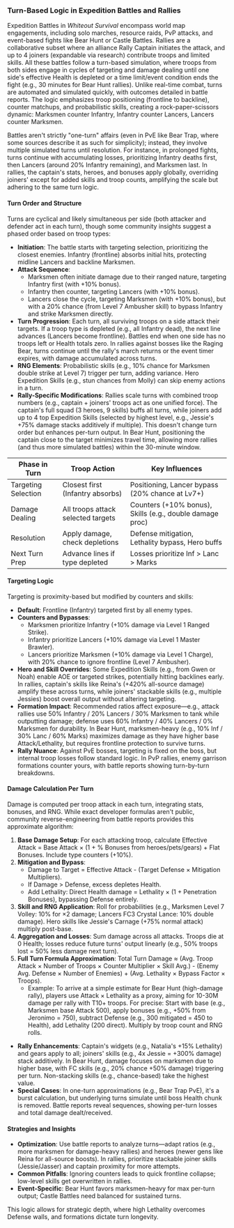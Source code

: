 ### Turn-Based Logic in Expedition Battles and Rallies

Expedition Battles in *Whiteout Survival* encompass world map engagements, including solo marches, resource raids, PvP attacks, and event-based fights like Bear Hunt or Castle Battles. Rallies are a collaborative subset where an alliance Rally Captain initiates the attack, and up to 4 joiners (expandable via research) contribute troops and limited skills. All these battles follow a turn-based simulation, where troops from both sides engage in cycles of targeting and damage dealing until one side's effective Health is depleted or a time limit/event condition ends the fight (e.g., 30 minutes for Bear Hunt rallies). Unlike real-time combat, turns are automated and simulated quickly, with outcomes detailed in battle reports. The logic emphasizes troop positioning (frontline to backline), counter matchups, and probabilistic skills, creating a rock-paper-scissors dynamic: Marksmen counter Infantry, Infantry counter Lancers, Lancers counter Marksmen.

Battles aren't strictly "one-turn" affairs (even in PvE like Bear Trap, where some sources describe it as such for simplicity); instead, they involve multiple simulated turns until resolution. For instance, in prolonged fights, turns continue with accumulating losses, prioritizing Infantry deaths first, then Lancers (around 20% Infantry remaining), and Marksmen last. In rallies, the captain's stats, heroes, and bonuses apply globally, overriding joiners' except for added skills and troop counts, amplifying the scale but adhering to the same turn logic.

#### Turn Order and Structure
Turns are cyclical and likely simultaneous per side (both attacker and defender act in each turn), though some community insights suggest a phased order based on troop types:
- **Initiation**: The battle starts with targeting selection, prioritizing the closest enemies. Infantry (frontline) absorbs initial hits, protecting midline Lancers and backline Marksmen.
- **Attack Sequence**: 
  - Marksmen often initiate damage due to their ranged nature, targeting Infantry first (with +10% bonus).
  - Infantry then counter, targeting Lancers (with +10% bonus).
  - Lancers close the cycle, targeting Marksmen (with +10% bonus), but with a 20% chance (from Level 7 Ambusher skill) to bypass Infantry and strike Marksmen directly.
- **Turn Progression**: Each turn, all surviving troops on a side attack their targets. If a troop type is depleted (e.g., all Infantry dead), the next line advances (Lancers become frontline). Battles end when one side has no troops left or Health totals zero. In rallies against bosses like the Raging Bear, turns continue until the rally's march returns or the event timer expires, with damage accumulated across turns.
- **RNG Elements**: Probabilistic skills (e.g., 10% chance for Marksmen double strike at Level 7) trigger per turn, adding variance. Hero Expedition Skills (e.g., stun chances from Molly) can skip enemy actions in a turn.
- **Rally-Specific Modifications**: Rallies scale turns with combined troop numbers (e.g., captain + joiners' troops act as one unified force). The captain's full squad (3 heroes, 9 skills) buffs all turns, while joiners add up to 4 top Expedition Skills (selected by highest level, e.g., Jessie's +75% damage stacks additively if multiple). This doesn't change turn order but enhances per-turn output. In Bear Hunt, positioning the captain close to the target minimizes travel time, allowing more rallies (and thus more simulated battles) within the 30-minute window.

| Phase in Turn | Troop Action | Key Influences |
|---------------|--------------|----------------|
| Targeting Selection | Closest first (Infantry absorbs) | Positioning, Lancer bypass (20% chance at Lv7+) |
| Damage Dealing | All troops attack selected targets | Counters (+10% bonus), Skills (e.g., double damage proc) |
| Resolution | Apply damage, check depletions | Defense mitigation, Lethality bypass, Hero buffs |
| Next Turn Prep | Advance lines if type depleted | Losses prioritize Inf > Lanc > Marks |

#### Targeting Logic
Targeting is proximity-based but modified by counters and skills:
- **Default**: Frontline (Infantry) targeted first by all enemy types.
- **Counters and Bypasses**:
  - Marksmen prioritize Infantry (+10% damage via Level 1 Ranged Strike).
  - Infantry prioritize Lancers (+10% damage via Level 1 Master Brawler).
  - Lancers prioritize Marksmen (+10% damage via Level 1 Charge), with 20% chance to ignore frontline (Level 7 Ambusher).
- **Hero and Skill Overrides**: Some Expedition Skills (e.g., from Gwen or Noah) enable AOE or targeted strikes, potentially hitting backlines early. In rallies, captain's skills like Reina's (+420% all-source damage) amplify these across turns, while joiners' stackable skills (e.g., multiple Jessies) boost overall output without altering targeting.
- **Formation Impact**: Recommended ratios affect exposure—e.g., attack rallies use 50% Infantry / 20% Lancers / 30% Marksmen to tank while outputting damage; defense uses 60% Infantry / 40% Lancers / 0% Marksmen for durability. In Bear Hunt, marksmen-heavy (e.g., 10% Inf / 30% Lanc / 60% Marks) maximizes damage as they have higher base Attack/Lethality, but requires frontline protection to survive turns.
- **Rally Nuance**: Against PvE bosses, targeting is fixed on the boss, but internal troop losses follow standard logic. In PvP rallies, enemy garrison formations counter yours, with battle reports showing turn-by-turn breakdowns.

#### Damage Calculation Per Turn
Damage is computed per troop attack in each turn, integrating stats, bonuses, and RNG. While exact developer formulas aren't public, community reverse-engineering from battle reports provides this approximate algorithm:

1. **Base Damage Setup**: For each attacking troop, calculate Effective Attack = Base Attack × (1 + % Bonuses from heroes/pets/gears) + Flat Bonuses. Include type counters (+10%).
2. **Mitigation and Bypass**:
   - Damage to Target = Effective Attack - (Target Defense × Mitigation Multipliers).
   - If Damage > Defense, excess depletes Health.
   - Add Lethality: Direct Health damage = Lethality × (1 + Penetration Bonuses), bypassing Defense entirely.
3. **Skill and RNG Application**: Roll for probabilities (e.g., Marksmen Level 7 Volley: 10% for ×2 damage; Lancers FC3 Crystal Lance: 10% double damage). Hero skills like Jessie's Carnage (+75% normal attack) multiply post-base.
4. **Aggregation and Losses**: Sum damage across all attacks. Troops die at 0 Health; losses reduce future turns' output linearly (e.g., 50% troops lost = 50% less damage next turn).
5. **Full Turn Formula Approximation**: Total Turn Damage ≈ (Avg. Troop Attack × Number of Troops × Counter Multiplier × Skill Avg.) - (Enemy Avg. Defense × Number of Enemies) + (Avg. Lethality × Bypass Factor × Troops).
   - Example: To arrive at a simple estimate for Bear Hunt (high-damage rally), players use Attack × Lethality as a proxy, aiming for 10-30M damage per rally with T10+ troops. For precise: Start with base (e.g., Marksmen base Attack 500), apply bonuses (e.g., +50% from Jeronimo = 750), subtract Defense (e.g., 300 mitigated = 450 to Health), add Lethality (200 direct). Multiply by troop count and RNG rolls.
- **Rally Enhancements**: Captain's widgets (e.g., Natalia's +15% Lethality) and gears apply to all; joiners' skills (e.g., 4x Jessie = +300% damage) stack additively. In Bear Hunt, damage focuses on marksmen due to higher base, with FC skills (e.g., 20% chance +50% damage) triggering per turn. Non-stacking skills (e.g., chance-based) take the highest value.
- **Special Cases**: In one-turn approximations (e.g., Bear Trap PvE), it's a burst calculation, but underlying turns simulate until boss Health chunk is removed. Battle reports reveal sequences, showing per-turn losses and total damage dealt/received.

#### Strategies and Insights
- **Optimization**: Use battle reports to analyze turns—adapt ratios (e.g., more marksmen for damage-heavy rallies) and heroes (newer gens like Reina for all-source boosts). In rallies, prioritize stackable joiner skills (Jessie/Jasser) and captain proximity for more attempts.
- **Common Pitfalls**: Ignoring counters leads to quick frontline collapse; low-level skills get overwritten in rallies.
- **Event-Specific**: Bear Hunt favors marksmen-heavy for max per-turn output; Castle Battles need balanced for sustained turns.

This logic allows for strategic depth, where high Lethality overcomes Defense walls, and formations dictate turn longevity.